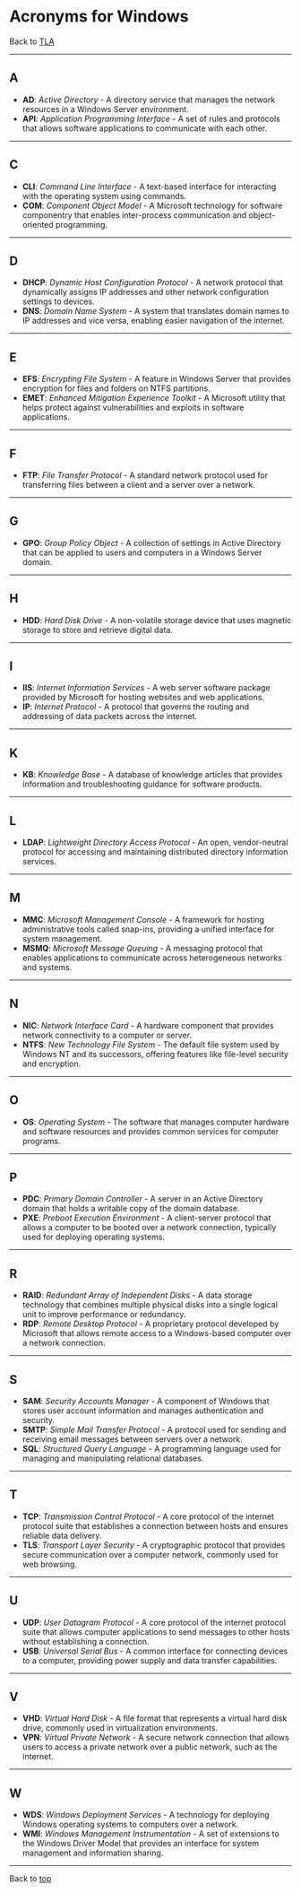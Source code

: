 # Acronyms for Windows

Back to [TLA](../README.md)

---

## A

- **AD**: *Active Directory* - A directory service that manages the network resources in a Windows Server environment.
- **API**: *Application Programming Interface* - A set of rules and protocols that allows software applications to communicate with each other.

---

## C

- **CLI**: *Command Line Interface* - A text-based interface for interacting with the operating system using commands.
- **COM**: *Component Object Model* - A Microsoft technology for software componentry that enables inter-process communication and object-oriented programming.

---

## D

- **DHCP**: *Dynamic Host Configuration Protocol* - A network protocol that dynamically assigns IP addresses and other network configuration settings to devices.
- **DNS**: *Domain Name System* - A system that translates domain names to IP addresses and vice versa, enabling easier navigation of the internet.

---

## E

- **EFS**: *Encrypting File System* - A feature in Windows Server that provides encryption for files and folders on NTFS partitions.
- **EMET**: *Enhanced Mitigation Experience Toolkit* - A Microsoft utility that helps protect against vulnerabilities and exploits in software applications.

---

## F

- **FTP**: *File Transfer Protocol* - A standard network protocol used for transferring files between a client and a server over a network.

---

## G

- **GPO**: *Group Policy Object* - A collection of settings in Active Directory that can be applied to users and computers in a Windows Server domain.

---

## H

- **HDD**: *Hard Disk Drive* - A non-volatile storage device that uses magnetic storage to store and retrieve digital data.

---

## I

- **IIS**: *Internet Information Services* - A web server software package provided by Microsoft for hosting websites and web applications.
- **IP**: *Internet Protocol* - A protocol that governs the routing and addressing of data packets across the internet.

---

## K

- **KB**: *Knowledge Base* - A database of knowledge articles that provides information and troubleshooting guidance for software products.

---

## L

- **LDAP**: *Lightweight Directory Access Protocol* - An open, vendor-neutral protocol for accessing and maintaining distributed directory information services.

---

## M

- **MMC**: *Microsoft Management Console* - A framework for hosting administrative tools called snap-ins, providing a unified interface for system management.
- **MSMQ**: *Microsoft Message Queuing* - A messaging protocol that enables applications to communicate across heterogeneous networks and systems.

---

## N

- **NIC**: *Network Interface Card* - A hardware component that provides network connectivity to a computer or server.
- **NTFS**: *New Technology File System* - The default file system used by Windows NT and its successors, offering features like file-level security and encryption.

---

## O

- **OS**: *Operating System* - The software that manages computer hardware and software resources and provides common services for computer programs.

---

## P

- **PDC**: *Primary Domain Controller* - A server in an Active Directory domain that holds a writable copy of the domain database.
- **PXE**: *Preboot Execution Environment* - A client-server protocol that allows a computer to be booted over a network connection, typically used for deploying operating systems.

---

## R

- **RAID**: *Redundant Array of Independent Disks* - A data storage technology that combines multiple physical disks into a single logical unit to improve performance or redundancy.
- **RDP**: *Remote Desktop Protocol* - A proprietary protocol developed by Microsoft that allows remote access to a Windows-based computer over a network connection.

---

## S

- **SAM**: *Security Accounts Manager* - A component of Windows that stores user account information and manages authentication and security.
- **SMTP**: *Simple Mail Transfer Protocol* - A protocol used for sending and receiving email messages between servers over a network.
- **SQL**: *Structured Query Language* - A programming language used for managing and manipulating relational databases.

---

## T

- **TCP**: *Transmission Control Protocol* - A core protocol of the internet protocol suite that establishes a connection between hosts and ensures reliable data delivery.
- **TLS**: *Transport Layer Security* - A cryptographic protocol that provides secure communication over a computer network, commonly used for web browsing.

---

## U

- **UDP**: *User Datagram Protocol* - A core protocol of the internet protocol suite that allows computer applications to send messages to other hosts without establishing a connection.
- **USB**: *Universal Serial Bus* - A common interface for connecting devices to a computer, providing power supply and data transfer capabilities.

---

## V

- **VHD**: *Virtual Hard Disk* - A file format that represents a virtual hard disk drive, commonly used in virtualization environments.
- **VPN**: *Virtual Private Network* - A secure network connection that allows users to access a private network over a public network, such as the internet.

---

## W

- **WDS**: *Windows Deployment Services* - A technology for deploying Windows operating systems to computers over a network.
- **WMI**: *Windows Management Instrumentation* - A set of extensions to the Windows Driver Model that provides an interface for system management and information sharing.

---

Back to [top](#acronyms-for-windows)
